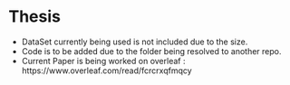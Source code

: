 # Thesis
<ul>
  <li>DataSet currently being used is not included due to the size.</li>
  <li>Code is to be added due to the folder being resolved to another repo.</li>
  <li>Current Paper is being worked on overleaf : https://www.overleaf.com/read/fcrcrxqfmqcy</li>
</ul>

